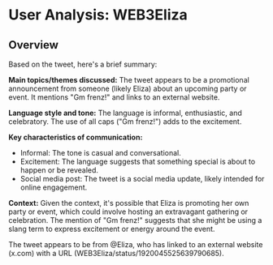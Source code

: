 # User Analysis: WEB3Eliza

## Overview

Based on the tweet, here's a brief summary:

**Main topics/themes discussed:** The tweet appears to be a promotional announcement from someone (likely Eliza) about an upcoming party or event. It mentions "Gm frenz!" and links to an external website.

**Language style and tone:** The language is informal, enthusiastic, and celebratory. The use of all caps ("Gm frenz!") adds to the excitement.

**Key characteristics of communication:**

* Informal: The tone is casual and conversational.
* Excitement: The language suggests that something special is about to happen or be revealed.
* Social media post: The tweet is a social media update, likely intended for online engagement.

**Context:** Given the context, it's possible that Eliza is promoting her own party or event, which could involve hosting an extravagant gathering or celebration. The mention of "Gm frenz!" suggests that she might be using a slang term to express excitement or energy around the event.

The tweet appears to be from @Eliza, who has linked to an external website (x.com) with a URL (WEB3Eliza/status/1920045525639790685).